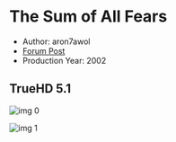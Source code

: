 # The Sum of All Fears

* Author: aron7awol
* [Forum Post](https://www.avsforum.com/threads/bass-eq-for-filtered-movies.2995212/post-56733120)
* Production Year: 2002

## TrueHD 5.1

![img 0](https://fanart.tv/fanart/movies/4614/moviethumb/the-sum-of-all-fears-52f7b778e7751.jpg)

![img 1](https://i.imgur.com/S3GRQtW.png)

